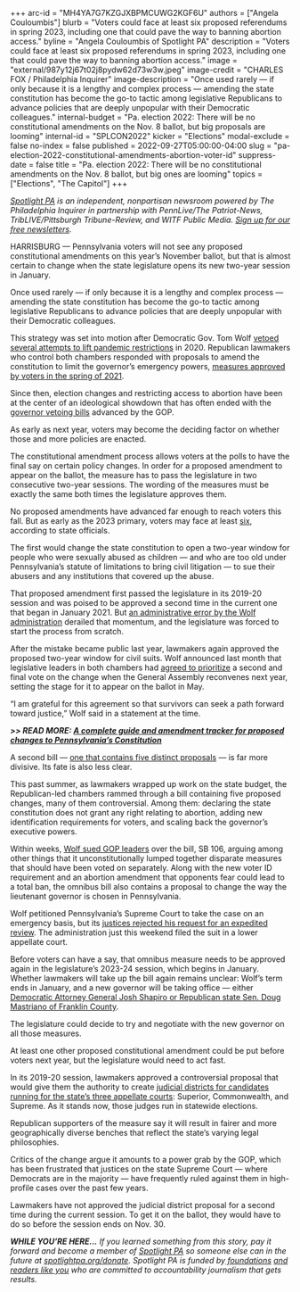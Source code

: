 +++
arc-id = "MH4YA7G7KZGJXBPMCUWG2KGF6U"
authors = ["Angela Couloumbis"]
blurb = "Voters could face at least six proposed referendums in spring 2023, including one that could pave the way to banning abortion access."
byline = "Angela Couloumbis of Spotlight PA"
description = "Voters could face at least six proposed referendums in spring 2023, including one that could pave the way to banning abortion access."
image = "external/987y12j67t02j8pydw62d73w3w.jpeg"
image-credit = "CHARLES FOX / Philadelphia Inquirer"
image-description = "Once used rarely — if only because it is a lengthy and complex process — amending the state constitution has become the go-to tactic among legislative Republicans to advance policies that are deeply unpopular with their Democratic colleagues."
internal-budget = "Pa. election 2022: There will be no constitutional amendments on the Nov. 8 ballot, but big proposals are looming"
internal-id = "SPLCON2022"
kicker = "Elections"
modal-exclude = false
no-index = false
published = 2022-09-27T05:00:00-04:00
slug = "pa-election-2022-constitutional-amendments-abortion-voter-id"
suppress-date = false
title = "Pa. election 2022: There will be no constitutional amendments on the Nov. 8 ballot, but big ones are looming"
topics = ["Elections", "The Capitol"]
+++

<a href="https://www.spotlightpa.org/"><i>Spotlight PA</i></a><i> is an independent, nonpartisan newsroom powered by The Philadelphia Inquirer in partnership with PennLive/The Patriot-News, TribLIVE/Pittsburgh Tribune-Review, and WITF Public Media. </i><a href="https://www.spotlightpa.org/newsletters"><i>Sign up for our free newsletters</i></a><i>.</i>

HARRISBURG — Pennsylvania voters will not see any proposed constitutional amendments on this year’s November ballot, but that is almost certain to change when the state legislature opens its new two-year session in January.

Once used rarely — if only because it is a lengthy and complex process — amending the state constitution has become the go-to tactic among legislative Republicans to advance policies that are deeply unpopular with their Democratic colleagues.

This strategy was set into motion after Democratic Gov. Tom Wolf <a href="https://www.spotlightpa.org/news/2022/01/pennsylvania-tom-wolf-vetoes-republican-legislature/">vetoed several attempts to lift pandemic restrictions</a> in 2020. Republican lawmakers who control both chambers responded with proposals to amend the constitution to limit the governor’s emergency powers, <a href="https://www.spotlightpa.org/news/2021/05/pa-primary-2021-ballot-question-disaster-declaration-results/">measures approved by voters in the spring of 2021</a>.

<script src="https://www.spotlightpa.org/embed.js" async></script><div data-spl-embed-version="1" data-spl-src="https://www.spotlightpa.org/embeds/newsletter/"></div>

Since then, election changes and restricting access to abortion have been at the center of an ideological showdown that has often ended with the <a href="https://www.legis.state.pa.us/cfdocs/legis/CL/Public/cl_view_action1.cfm?sess_yr=&sess_ind=0&cl_typ=BV&cl_nbr=">governor vetoing bills</a> advanced by the GOP.

As early as next year, voters may become the deciding factor on whether those and more policies are enacted.

The constitutional amendment process allows voters at the polls to have the final say on certain policy changes. In order for a proposed amendment to appear on the ballot, the measure has to pass the legislature in two consecutive two-year sessions. The wording of the measures must be exactly the same both times the legislature approves them.

No proposed amendments have advanced far enough to reach voters this fall. But as early as the 2023 primary, voters may face at least <a href="https://www.dos.pa.gov/VotingElections/Documents/DOS_JR2021-2_10x21.pdf">six</a>, according to state officials.

The first would change the state constitution to open a two-year window for people who were sexually abused as children — and who are too old under Pennsylvania’s statute of limitations to bring civil litigation — to sue their abusers and any institutions that covered up the abuse.

That proposed amendment first passed the legislature in its 2019-20 session and was poised to be approved a second time in the current one that began in January 2021. But <a href="https://www.spotlightpa.org/news/2021/02/kathy-boockvar-resigns-pennsylvania-election-official-constitutional-amendment/">an administrative error by the Wolf administration</a> derailed that momentum, and the legislature was forced to start the process from scratch.

After the mistake became public last year, lawmakers again approved the proposed two-year window for civil suits. Wolf announced last month that legislative leaders in both chambers had <a href="https://www.governor.pa.gov/newsroom/gov-wolf-secures-agreement-with-legislative-leaders-on-constitutional-amendment-supporting-survivors-of-childhood-sexual-abuse/">agreed to prioritize</a> a second and final vote on the change when the General Assembly reconvenes next year, setting the stage for it to appear on the ballot in May.

“I am grateful for this agreement so that survivors can seek a path forward toward justice,” Wolf said in a statement at the time.

<i><b>&gt;&gt; READ MORE: </b></i><a href="https://www.spotlightpa.org/news/2022/01/pennsylvania-constitution-amendments-tracker-complete-guide/"><i><b>A complete guide and amendment tracker for proposed changes to Pennsylvania’s Constitution</b></i></a>

A second bill — <a href="https://www.spotlightpa.org/news/2022/07/pa-abortion-restrictions-constitutional-amendment-voter-id/">one that contains five distinct proposals</a> — is far more divisive. Its fate is also less clear.

This past summer, as lawmakers wrapped up work on the state budget, the Republican-led chambers rammed through a bill containing five proposed changes, many of them controversial. Among them: declaring the state constitution does not grant any right relating to abortion, adding new identification requirements for voters, and scaling back the governor’s executive powers.

Within weeks, <a href="https://www.spotlightpa.org/news/2022/07/pa-abortion-constitutional-amendment-voter-id-lawsuit/">Wolf sued GOP leaders</a> over the bill, SB 106, arguing among other things that it unconstitutionally lumped together disparate measures that should have been voted on separately. Along with the new voter ID requirement and an abortion amendment that opponents fear could lead to a total ban, the omnibus bill also contains a proposal to change the way the lieutenant governor is chosen in Pennsylvania.

Wolf petitioned Pennsylvania’s Supreme Court to take the case on an emergency basis, but its <a href="https://therecord-online.com/site/archives/86561">justices rejected his request for an expedited review</a>. The administration just this weekend filed the suit in a lower appellate court.

Before voters can have a say, that omnibus measure needs to be approved again in the legislature’s 2023-24 session, which begins in January. Whether lawmakers will take up the bill again remains unclear: Wolf’s term ends in January, and a new governor will be taking office — either <a href="https://www.spotlightpa.org/news/2022/09/pa-election-2022-mastriano-shapiro-governor-race-complete-guide/">Democratic Attorney General Josh Shapiro or Republican state Sen. Doug Mastriano of Franklin County</a>.

<script src="https://www.spotlightpa.org/embed.js" async></script><div data-spl-embed-version="1" data-spl-src="https://www.spotlightpa.org/embeds/donate/"></div>

The legislature could decide to try and negotiate with the new governor on all those measures.

At least one other proposed constitutional amendment could be put before voters next year, but the legislature would need to act fast.

In its 2019-20 session, lawmakers approved a controversial proposal that would give them the authority to create <a href="https://www.spotlightpa.org/news/2021/01/pennsylvania-supreme-court-gerrymandering-judicial-districts/">judicial districts for candidates running for the state’s three appellate courts</a>: Superior, Commonwealth, and Supreme. As it stands now, those judges run in statewide elections.

Republican supporters of the measure say it will result in fairer and more geographically diverse benches that reflect the state’s varying legal philosophies.

Critics of the change argue it amounts to a power grab by the GOP, which has been frustrated that justices on the state Supreme Court — where Democrats are in the majority — have frequently ruled against them in high-profile cases over the past few years.

Lawmakers have not approved the judicial district proposal for a second time during the current session. To get it on the ballot, they would have to do so before the session ends on Nov. 30.

<i><b>WHILE YOU’RE HERE...</b></i><i> If you learned something from this story, pay it forward and become a member of </i><a href="https://www.spotlightpa.org/"><i>Spotlight PA</i></a><i> so someone else can in the future at </i><a href="http://spotlightpa.org/donate"><i>spotlightpa.org/donate</i></a><i>. Spotlight PA is funded by</i><a href="https://www.spotlightpa.org/support"><i> foundations</i></a><i> </i><a href="https://www.spotlightpa.org/support"><i>and readers like you</i></a><i> who are committed to accountability journalism that gets results.</i>
